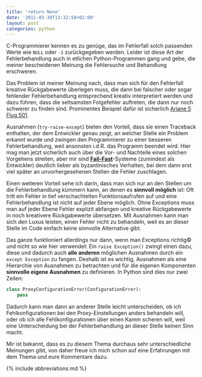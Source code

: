 ```yaml
---
title: 'return None'
date: '2011-03-30T13:32:58+02:00'
layout: post
categories: python
---
```


C-Programmierer kennen es zu genüge, das im Fehlerfall solch passenden Werte wie `NULL` oder `-1` zurückgegeben werden. Leider ist diese Art der Fehlerbehandlung auch in etlichen Python-Programmen gang und gebe, die meiner bescheidenen Meinung die Fehlersuche und Behandlung erschweren.

Das Problem ist meiner Meinung nach, dass man sich für den Fehlerfall kreative Rückgabewerte überlegen muss, die dann bei falscher oder sogar fehlender Fehlerbehandlung entsprechend kreativ interpretiert werden und dazu führen, dass die seltsamsten Folgefehler auftreten, die dann nur noch schwerer zu finden sind. Prominentes Beispiel dafür ist sicherlich [Ariane 5 Flug 501](http://de.wikipedia.org/wiki/Ariane_V88).

Ausnahmen (`try-raise-except`) bieten den Vorteil, dass sie einen Traceback enthalten, der dem Entwickler genau zeigt, an welcher Stelle ein Problem erkannt wurde und zwingen den Programmierer zu einer besseren Fehlerbehandlung, weil ansonsten i.d.R. das Programm beendet wird. Hier mag man jetzt sicherlich auch über die Vor- und Nachteile eines solchen Vorgehens streiten, aber mir sind [**Fail-Fast**](http://en.wikipedia.org/wiki/Fail-fast)-Systeme (zumindest als Entwickler) deutlich lieber als byzantinisches Verhalten, bei dem dann erst viel später an unvorhergesehenen Stellen die Fehler zuschlagen.

Einen weiteren Vorteil sehe ich darin, dass man sich nur an den Stellen um die Fehlerbehandlung kümmern kann, an denen es **sinnvoll möglich** ist: Oft tritt ein Fehler in tief verschachtelten Funktionsaufrufen auf und eine Fehlerbehandlung ist nicht auf jeder Ebene möglich. Ohne Exceptions muss man auf jeder Ebene Fehler explizit abfangen und kreative Rückgabewerte in noch kreativere Rückgabewerte übersetzen. Mit Ausnahmen kann man sich den Luxus leisten, einen Fehler nicht zu behandeln, weil es an dieser Stelle im Code einfach keine sinnvolle Alternative gibt.

Das ganze funktioniert allerdings nur dann, wenn man Exceptions richtig© und nicht so wie hier verwendet: Ein `raise Exception()` zwingt einen dazu, diese und dadurch auch **alle anderen** möglichen Ausnahmen durch ein `except Exception` zu fangen. Deshalb ist es wichtig, Ausnahmen als eine Hierarchie von Ausnahmen zu betrachten und für die eigenen Komponenten **sinnvolle eigene Ausnahmen** zu definieren. In Python sind dies nur zwei Zeilen:

```python
class ProxyConfigurationError(ConfigurationError):
    pass
```

Dadurch kann man dann an anderer Stelle leicht unterscheiden, ob ich Fehlkonfigurationen bei den Proxy-Einstellungen anders behandeln will, oder ob ich alle Fehlkonfigurationen über einen Kamm scheren will, weil eine Unterscheidung bei der Fehlerbehandlung an dieser Stelle keinen Sinn macht.

Mir ist bekannt, dass es zu diesem Thema durchaus sehr unterschiedliche Meinungen gibt, von daher freue ich mich schon auf eine Erfahrungen mit dem Thema und eure Kommentare dazu.

{% include abbreviations.md %}
